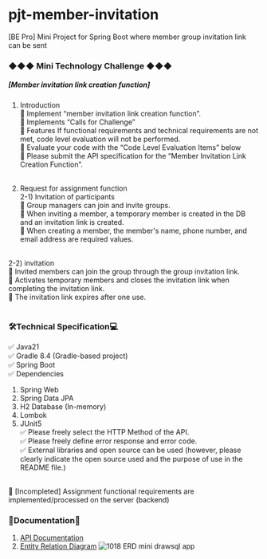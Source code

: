 # pjt-member-invitation
[BE Pro] Mini Project for Spring Boot where member group invitation link can be sent

### ◆◆◆ Mini Technology Challenge ◆◆◆
##### [Member invitation link creation function]
1. Introduction<br>
🔷 Implement “member invitation link creation function”.<br>
🔷 Implements “Calls for Challenge”<br>
🔷 Features If functional requirements and technical requirements are not met, code level evaluation will not be performed.<br>
🔷 Evaluate your code with the “Code Level Evaluation Items” below<br>
🔷 Please submit the API specification for the “Member Invitation Link Creation Function”.<br><br>

2. Request for assignment function<br>
2-1) Invitation of participants<br>
🔷 Group managers can join and invite groups.<br>
🔷 When inviting a member, a temporary member is created in the DB and an invitation link is created.<br>
🔷 When creating a member, the member's name, phone number, and email address are required values.<br><br>

2-2) invitation<br>
🔷 Invited members can join the group through the group invitation link.<br>
🔷 Activates temporary members and closes the invitation link when completing the invitation link.<br>
🔷 The invitation link expires after one use.<br><br>

### 🛠Technical Specification💻
✅ Java21<br>
✅ Gradle 8.4 (Gradle-based project)<br>
✅ Spring Boot <br>
✅ Dependencies<br>
 1) Spring Web
 2) Spring Data JPA
 3) H2 Database (In-memory)
 4) Lombok
 5) JUnit5 <br>
✅ Please freely select the HTTP Method of the API.<br>
✅ Please freely define error response and error code.<br>
✅ External libraries and open source can be used (however, please clearly indicate the open source used and the purpose of use in the README file.)<br><br>

🔶 \[Incompleted] Assignment functional requirements are implemented/processed on the server (backend)<br>

### 📗Documentation📘
1) [API Documentation](https://documenter.getpostman.com/view/20944788/2s9YR86EZn)
2) [Entity Relation Diagram](https://drawsql.app/teams/team-chanel/diagrams/be-pro-mini)
![1018  ERD  mini drawsql app](https://github.com/CHOCOCHANEL/pjt-member-invitation/assets/22478698/c2ee1466-2ab0-4e5d-8c5a-63001783441a)
